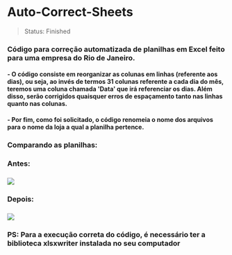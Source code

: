 <h1>Auto-Correct-Sheets</h1>

> Status: Finished

### Código para correção automatizada de planilhas em Excel feito para uma empresa do Rio de Janeiro. 

#### - O código consiste em reorganizar as colunas em linhas (referente aos dias), ou seja, ao invés de termos 31 colunas referente a cada dia do mês, teremos uma coluna chamada 'Data' que irá referenciar os dias. Além disso, serão corrigidos quaisquer erros de espaçamento tanto nas linhas quanto nas colunas.
#### - Por fim, como foi solicitado, o código renomeia o nome dos arquivos para o nome da loja a qual a planilha pertence.

### Comparando as planilhas:
### Antes:
### ![](https://cdn.discordapp.com/attachments/638957725858136066/1073259368822341652/image.png)

### Depois: 
### ![](https://cdn.discordapp.com/attachments/638957725858136066/1073259776147996712/image.png)


### PS: Para a execução correta do código, é necessário ter a biblioteca xlsxwriter instalada no seu computador 